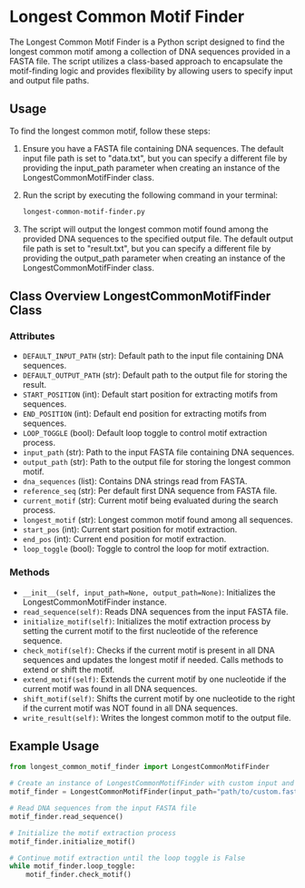 # Longest Common Motif Finder

The Longest Common Motif Finder is a Python script designed to find the longest common motif among a collection of DNA sequences provided in a FASTA file. 
The script utilizes a class-based approach to encapsulate the motif-finding logic and provides flexibility by allowing users to specify input and output file paths.

## Usage

To find the longest common motif, follow these steps:

1. Ensure you have a FASTA file containing DNA sequences. The default input file path is set to "data.txt", but you can specify a different file by providing the input_path parameter when creating an instance of the LongestCommonMotifFinder class.

2. Run the script by executing the following command in your terminal:

    ```bash
    longest-common-motif-finder.py
    ```

3. The script will output the longest common motif found among the provided DNA sequences to the specified output file. The default output file path is set to "result.txt", but you can specify a different file by providing the output_path parameter when creating an instance of the LongestCommonMotifFinder class.

## Class Overview LongestCommonMotifFinder Class
### Attributes

- `DEFAULT_INPUT_PATH` (str): Default path to the input file containing DNA sequences.
- `DEFAULT_OUTPUT_PATH` (str): Default path to the output file for storing the result.
- `START_POSITION` (int): Default start position for extracting motifs from sequences.
- `END_POSITION` (int): Default end position for extracting motifs from sequences.
- `LOOP_TOGGLE` (bool): Default loop toggle to control motif extraction process.
- `input_path` (str): Path to the input FASTA file containing DNA sequences.
- `output_path` (str): Path to the output file for storing the longest common motif.
- `dna_sequences` (list): Contains DNA strings read from FASTA.
- `reference_seq` (str): Per default first DNA sequence from FASTA file.
- `current_motif` (str): Current motif being evaluated during the search process.
- `longest_motif` (str): Longest common motif found among all sequences.
- `start_pos` (int): Current start position for motif extraction.
- `end_pos` (int): Current end position for motif extraction.
- `loop_toggle` (bool): Toggle to control the loop for motif extraction.

### Methods
- `__init__(self, input_path=None, output_path=None)`: Initializes the LongestCommonMotifFinder instance.
- `read_sequence(self)`: Reads DNA sequences from the input FASTA file.
- `initialize_motif(self)`: Initializes the motif extraction process by setting the current motif to the first nucleotide of the reference sequence.
- `check_motif(self)`: Checks if the current motif is present in all DNA sequences and updates the longest motif if needed. Calls methods to extend or shift the motif.
- `extend_motif(self)`: Extends the current motif by one nucleotide if the current motif was found in all DNA sequences.
- `shift_motif(self)`: Shifts the current motif by one nucleotide to the right if the current motif was NOT found in all DNA sequences.
- `write_result(self)`: Writes the longest common motif to the output file.

## Example Usage

```python
from longest_common_motif_finder import LongestCommonMotifFinder

# Create an instance of LongestCommonMotifFinder with custom input and output paths
motif_finder = LongestCommonMotifFinder(input_path="path/to/custom.fasta", output_path="path/to/custom_output.txt")

# Read DNA sequences from the input FASTA file
motif_finder.read_sequence()

# Initialize the motif extraction process
motif_finder.initialize_motif()

# Continue motif extraction until the loop toggle is False
while motif_finder.loop_toggle:
    motif_finder.check_motif()
```
